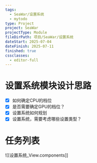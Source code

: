 ```yaml
---
tags:
  - SeaWar/设置系统
  - mytodo
type: Project
project: SeaWar
projectType: Module
fileDirPath: 项目/SeaWar/设置系统
dateStart: 2025-07-04
dateFinish: 2025-07-11
finished: true
cssclasses:
  - editor-full
---
```


# 设置系统模块设计思路
- [x] 如何确定CPU的档位
- [x] 是否需要确定GPU的档位？
- [x] 设置系统如何规划
- [x] 设置系统，需要考虑哪些设置类型？
 
# 任务列表
![[设置系统_View.components]]


